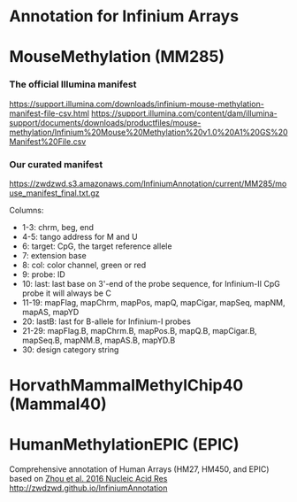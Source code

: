 # Annotation for Infinium Arrays

# MouseMethylation (MM285)
### The official Illumina manifest
https://support.illumina.com/downloads/infinium-mouse-methylation-manifest-file-csv.html
https://support.illumina.com/content/dam/illumina-support/documents/downloads/productfiles/mouse-methylation/Infinium%20Mouse%20Methylation%20v1.0%20A1%20GS%20Manifest%20File.csv

### Our curated manifest
https://zwdzwd.s3.amazonaws.com/InfiniumAnnotation/current/MM285/mouse_manifest_final.txt.gz

Columns:
- 1-3: chrm, beg, end
- 4-5: tango address for M and U
- 6: target: CpG, the target reference allele
- 7: extension base
- 8: col: color channel, green or red
- 9: probe: ID
- 10: last: last base on 3'-end of the probe sequence, for Infinium-II CpG probe it will always be C
- 11-19: mapFlag, mapChrm, mapPos, mapQ, mapCigar, mapSeq, mapNM, mapAS, mapYD
- 20: lastB: last for B-allele for Infinium-I probes
- 21-29: mapFlag.B, mapChrm.B, mapPos.B, mapQ.B, mapCigar.B, mapSeq.B, mapNM.B, mapAS.B, mapYD.B
- 30: design category string

# HorvathMammalMethylChip40 (Mammal40)

# HumanMethylationEPIC (EPIC)
Comprehensive annotation of Human Arrays (HM27, HM450, and EPIC) based on [Zhou et al. 2016 Nucleic Acid Res](https://academic.oup.com/nar/article/45/4/e22/2290930)
http://zwdzwd.github.io/InfiniumAnnotation
